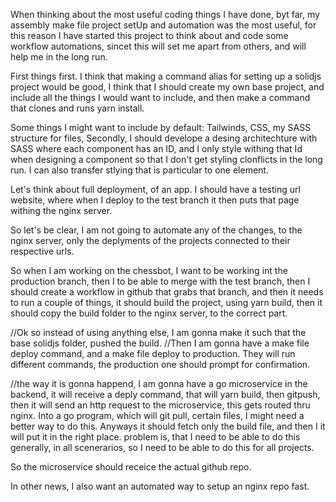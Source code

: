 When thinking about the most useful coding things I have done, byt far, my assembly make file project setUp and automation was the most useful, for this reason I have started this project to think about and code some workflow automations, sincet this will set me apart from others, and will help me in the long run.


First things first. 
I think that making a command alias for setting up a solidjs project would be good, I think that I should create my own base project, and include all the things I would want to include, and then make a command that clones and runs yarn install.

Some things I might want to include by default:
    Tailwinds, CSS, my SASS structure for files,
    Secondly, I should develope a desing architechture with SASS where each component has an ID,
    and I only style withing that Id when designing a component so that I don't get styling clonflicts in the long run. I can also transfer stlying that is particular to one element. 


Let's think about full deployment, of an app. 
I should have a testing url website, where when I deploy to the test branch it then puts that page withing the 
nginx server.


So let's be clear, I am not going to automate any of the changes, to the nginx server, only the deplyments of the projects connected to their respective urls. 


So when I am working on the chessbot, I want to be working int the production branch, then I to be able to merge with the test branch, then I should create a workflow in github that grabs that branch, and then it needs to run a couple of things, it should build the project, using yarn build, then it should copy the build folder to the nginx server, to the correct part. 


//Ok so instead of using anything else, I am gonna make it such that the base solidjs folder, pushed the build. 
//Then I am gonna have a make file deploy command, and a make file deploy to production. They will run different commands, the production one should prompt for confirmation.

//the way it is gonna happend, I am gonna have a go microservice in the backend, it will receive a deply command, that will yarn build, then gitpush, then it will send an http request to the microservice, this gets routed thru nginx. Into a go program, which will git pull, certain files, I might need a better way to do this. Anyways it should fetch only the build file, and then I it will put it in the right place. problem is, that I need to be able to do this generally, in all scenerarios, so I need to be able to do this for all projects.

So the microservice should receice the actual github repo. 


In other news, I also want an automated way to setup an nginx repo fast. 